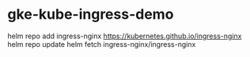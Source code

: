 # gke-kube-ingress-demo

helm repo add ingress-nginx https://kubernetes.github.io/ingress-nginx
helm repo update
helm fetch ingress-nginx/ingress-nginx
